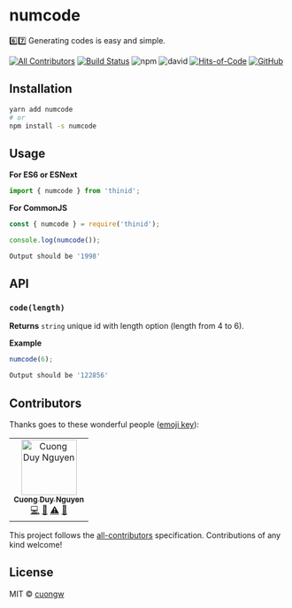 # numcode

6️⃣7️⃣ Generating codes is easy and simple.

[![All Contributors](https://img.shields.io/badge/all_contributors-1-orange.svg)](#contributors)
[![Build Status](https://travis-ci.com/cuongw/numcode.svg?branch=master)](https://travis-ci.com/cuongw/numcode)
![npm](https://img.shields.io/npm/v/numcode.svg)
![david](https://img.shields.io/david/cuongw/numcode.svg)
[![Hits-of-Code](https://hitsofcode.com/github/cuongw/numcode)](https://hitsofcode.com/view/github/cuongw/numcode)
[![GitHub](https://img.shields.io/github/license/cuongw/numcode.svg)](https://github.com/cuongw/numcode/blob/master/LICENSE)

## Installation

```sh
yarn add numcode
# or
npm install -s numcode
```

## Usage

**For ES6 or ESNext**

```javascript
import { numcode } from 'thinid';
```

**For CommonJS**

```javascript
const { numcode } = require('thinid');
```

```javascript
console.log(numcode());
```

```sh
Output should be '1998'
```

## API

### `code(length)`

**Returns** `string` unique id with length option (length from 4 to 6).

**Example**

```javascript
numcode(6);
```

```sh
Output should be '122856'
```

## Contributors

Thanks goes to these wonderful people ([emoji key](https://allcontributors.org/docs/en/emoji-key)):

<!-- ALL-CONTRIBUTORS-LIST:START - Do not remove or modify this section -->
<!-- prettier-ignore -->
<table><tr><td align="center"><a href="http://cuongw.me"><img src="https://avatars0.githubusercontent.com/u/34389409?v=4" width="100px;" alt="Cuong Duy Nguyen"/><br /><sub><b>Cuong Duy Nguyen</b></sub></a><br /><a href="https://github.com/cuongw/thinid/commits?author=cuongw" title="Code">💻</a> <a href="https://github.com/cuongw/thinid/commits?author=cuongw" title="Documentation">📖</a> <a href="https://github.com/cuongw/thinid/commits?author=cuongw" title="Tests">⚠️</a> <a href="#review-cuongw" title="Reviewed Pull Requests">👀</a></td></tr></table>

<!-- ALL-CONTRIBUTORS-LIST:END -->

This project follows the [all-contributors](https://github.com/all-contributors/all-contributors) specification. Contributions of any kind welcome!

## License

MIT © [cuongw](https://github.com/cuongw)

